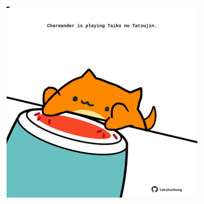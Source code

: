 <!-- built at 25/02/2025, 19:00:47 UTC -->
<p align="center">
  <img width="500" height="500" src="./ReadmeImage.svg">
</p>
